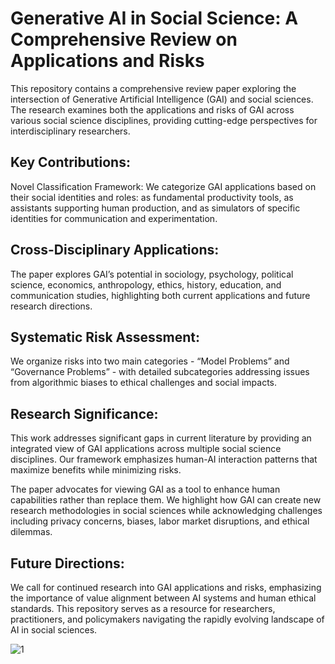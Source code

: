 # Generative AI in Social Science: A Comprehensive Review on Applications and Risks
This repository contains a comprehensive review paper exploring the intersection of Generative Artificial Intelligence (GAI) and social sciences. The research examines both the applications and risks of GAI across various social science disciplines, providing cutting-edge perspectives for interdisciplinary researchers.

## Key Contributions:
Novel Classification Framework: We categorize GAI applications based on their social identities and roles: as fundamental productivity tools, as assistants supporting human production, and as simulators of specific identities for communication and experimentation.

## Cross-Disciplinary Applications: 
The paper explores GAI’s potential in sociology, psychology, political science, economics, anthropology, ethics, history, education, and communication studies, highlighting both current applications and future research directions.

## Systematic Risk Assessment: 
We organize risks into two main categories - “Model Problems” and “Governance Problems” - with detailed subcategories addressing issues from algorithmic biases to ethical challenges and social impacts.

## Research Significance:
This work addresses significant gaps in current literature by providing an integrated view of GAI applications across multiple social science disciplines. Our framework emphasizes human-AI interaction patterns that maximize benefits while minimizing risks.

The paper advocates for viewing GAI as a tool to enhance human capabilities rather than replace them. We highlight how GAI can create new research methodologies in social sciences while acknowledging challenges including privacy concerns, biases, labor market disruptions, and ethical dilemmas.

## Future Directions:
We call for continued research into GAI applications and risks, emphasizing the importance of value alignment between AI systems and human ethical standards. This repository serves as a resource for researchers, practitioners, and policymakers navigating the rapidly evolving landscape of AI in social sciences.

![1](https://github.com/user-attachments/assets/955aba7d-b6dc-4a20-88b1-9a68a9bb5751)
